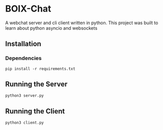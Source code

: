 # BOIX-Chat

A webchat server and cli client written in python. This project was built to learn about python asyncio and websockets

## Installation

### Dependencies

`pip install -r requirements.txt`

## Running the Server

`python3 server.py`

## Running the Client

`python3 client.py`
